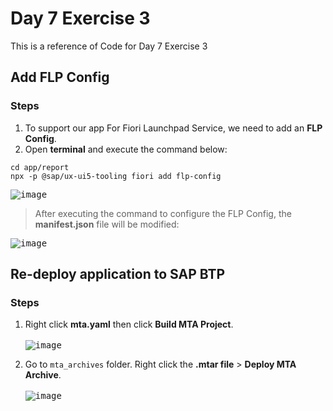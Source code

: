 # Day 7 Exercise 3
This is a reference of Code for Day 7 Exercise 3

## Add FLP Config
### Steps
1. To support our app For Fiori Launchpad Service, we need to add an **FLP Config**.
2. Open **terminal** and execute the command below:
```cds
cd app/report
npx -p @sap/ux-ui5-tooling fiori add flp-config
```
<kbd> ![image](https://github.com/takaobaltazar/sap-capm-bookshop/assets/9301953/0c70e832-e85e-4a1c-84c9-60e16e5fc16f) </kbd>

> After executing the command to configure the FLP Config, the **manifest.json** file will be modified:
   
<kbd> ![image](https://github.com/takaobaltazar/sap-capm-bookshop/assets/9301953/6e962f01-b99d-41a2-ad5c-c5c9ad1e6189) </kbd>

## Re-deploy application to SAP BTP
### Steps
1. Right click **mta.yaml** then click **Build MTA Project**.<br>   
<kbd> ![image](https://github.com/takaobaltazar/sap-capm-bookshop/assets/9301953/104704f2-f553-4c8a-933a-3a9b04c4ebbb) </kbd><br>   

2. Go to `mta_archives` folder. Right click the **.mtar file** > **Deploy MTA Archive**.<br>   
<kbd> ![image](https://github.com/takaobaltazar/sap-capm-bookshop/assets/9301953/fbf7f3b8-0281-4252-a6f7-762300f076f3) </kbd><br>   
